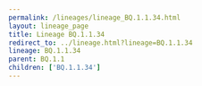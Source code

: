 ```yaml
---
permalink: /lineages/lineage_BQ.1.1.34.html
layout: lineage_page
title: Lineage BQ.1.1.34
redirect_to: ../lineage.html?lineage=BQ.1.1.34
lineage: BQ.1.1.34
parent: BQ.1.1
children: ['BQ.1.1.34']
---
```

